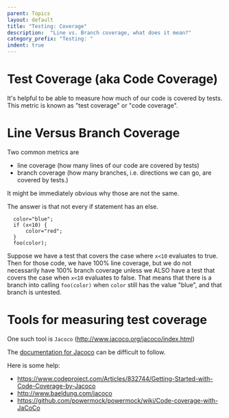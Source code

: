 ```yaml
---
parent: Topics
layout: default
title: "Testing: Coverage"
description:  "Line vs. Branch coverage, what does it mean?"
category_prefix: "Testing: "
indent: true
---
```


# Test Coverage (aka Code Coverage)

It's helpful to be able to measure how much of our code is covered by tests.  This metric is known as "test coverage" or "code coverage".

# Line Versus Branch Coverage

Two common metrics are

* line coverage (how many lines of our code are covered by tests)
* branch coverage (how many branches, i.e. directions we can go, are covered by tests.)

It might be immediately obvious why those are not the same.

The answer is that not every if statement has an else.

```
  color="blue";
  if (x<10) {
      color="red";
  }
  foo(color);
```

Suppose we have a test that covers the case where `x<10` evaluates to true.   Then for those code, we have 100% line coverage, but we 
do not necessarily have 100% branch coverage unless we ALSO have a test that covers the case when `x<10` evaluates to false.   That means
that there is a branch into calling `foo(color)` when `color` still has the value "blue", and that branch is untested.

# Tools for measuring test coverage

One such tool is `Jacoco` (http://www.jacoco.org/jacoco/index.html)

The [documentation for Jacoco](http://www.jacoco.org/jacoco/trunk/doc/index.html) can be difficult to follow.

Here is some help:

* <https://www.codeproject.com/Articles/832744/Getting-Started-with-Code-Coverage-by-Jacoco>
* <http://www.baeldung.com/jacoco>
* <https://github.com/powermock/powermock/wiki/Code-coverage-with-JaCoCo>

